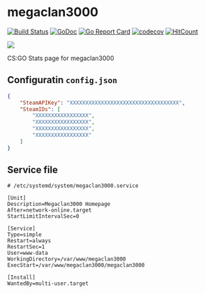 # megaclan3000

[![Build Status](https://travis-ci.org/pinpox/megaclan3000.svg?branch=master)](https://travis-ci.org/pinpox/megaclan3000)
[![GoDoc](https://godoc.org/github.com/pinpox/megaclan3000?status.svg)](https://godoc.org/github.com/pinpox/megaclan3000)
[![Go Report Card](https://goreportcard.com/badge/github.com/pinpox/megaclan3000)](https://goreportcard.com/report/github.com/pinpox/megaclan3000)
[![codecov](https://codecov.io/gh/pinpox/megaclan3000/branch/master/graph/badge.svg)](https://codecov.io/gh/pinpox/megaclan3000)
[![HitCount](http://hits.dwyl.com/pinpox/megaclan3000.svg)](http://hits.dwyl.com/pinpox/megaclan3000)


![](https://i.imgur.com/tQzdzAd.png)

CS:GO Stats page for megaclan3000

## Configuratin `config.json`

```json
{
    "SteamAPIKey": "XXXXXXXXXXXXXXXXXXXXXXXXXXXXXXXXXXX",
    "SteamIDs": [
        "XXXXXXXXXXXXXXXXX",
        "XXXXXXXXXXXXXXXXX",
        "XXXXXXXXXXXXXXXXX",
        "XXXXXXXXXXXXXXXXX"
    ]
}
```

## Service file

```dosini
# /etc/systemd/system/megaclan3000.service

[Unit]
Description=Megaclan3000 Homepage
After=network-online.target
StartLimitIntervalSec=0

[Service]
Type=simple
Restart=always
RestartSec=1
User=www-data
WorkingDirectory=/var/www/megaclan3000
ExecStart=/var/www/megaclan3000/megaclan3000

[Install]
WantedBy=multi-user.target
```
